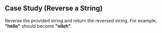 ## Case Study (Reverse a String)

Reverse the provided string and return the reversed string.
For example, **"hello"** should become **"olleh"**.
